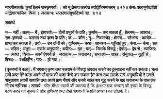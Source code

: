 **नाहमीस्वरयो: कुर्यां हेलनं रामकृष्णयो: ।** **को नु क्षेमाय कल्पेत तयोर्वृजिनमाचरन् ॥ १२॥** **कंस: सहानुगोऽपीतो यद्द्वेषात्त्याजित: श्रिया ।** **जरासन्ध: सप्तदशसंयुगाद्विरथो गत: ॥ १॥** 

**शब्दार्थ** 

**न—** **नहीं** **; अहम्—** **मैं** **; ईश्वरयो:—** **दोनों प्रभुओं के प्रति** **; कुर्याम्—** **कर सकता हूँ** **; हेलनम्—** **अपराध** **; राम-कृष्णयो:—** **बलराम** **तथा कृष्ण के प्रति** **; क:—** **कौन** **; नु—** **निस्सन्देह** **; क्षेमाय—** **सौभाग्य** **; कल्पेत—** **प्राप्त कर सकता है** **; तयो:—** **उन दोनों को** **;** **वृजिनम्—** **कष्ट** **; आचरन्—** **पहुँचाते हुए** **; कंस:—** **कंस** **; सह—** **सहित** **; अनुग:—** **उसके अनुयायी** **; अपीत:—** **मृत** **; यत्—** **जिसके** **विरुद्ध** **; द्वेषात्—** **द्वेष से** **; त्याजित:—** **त्यक्त** **; श्रिया—** **अपने ऐश्वर्य से** **; जरासन्ध:—** **जरासन्ध** **; सप्तदश—** **सत्रह** **; संयुगात्—** **युद्धों** **से** **; विरथ:—** **रथविहीन** **; गत:—** **हो गया।** **.** 

**[कृतवर्मा ने कहा] : मैं भगवान् कृष्ण तथा बलराम के विरुद्ध अपराध करने का दुस्साहस** **नहीं कर सकता। भला उन्हें कष्ट देने वाला अपने सौभाग्य की आशा कैसे कर सकता है? कंस** **तथा उसके सारे अनुयायियों ने उनसे शत्रुतावश अपनी सश्पत्ति तथा अपने प्राण गँवाये और उनसे** **सत्रह बार युद्ध करने के बाद जरासन्ध के पास एक भी रथ नहीं बचा।** **तात्पर्य :** श्रील श्रीधर स्वामी की व्यालया है कि *हेलनम्* शब्द भगवान् की इच्छा के विरुद्ध कार्य करने का सूचक है और *वृजिनम्* शब्द दोनों भगवानों के प्रति अपराध का द्योतक है।  